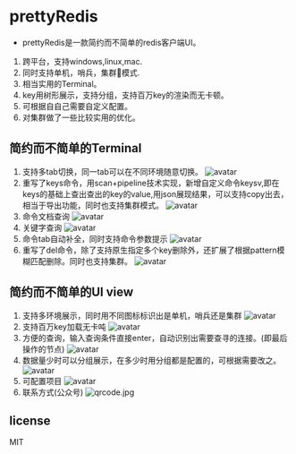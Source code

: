 # prettyRedis
- prettyRedis是一款简约而不简单的redis客户端UI。
1. 跨平台，支持windows,linux,mac.
2. 同时支持单机，哨兵，集群模式.
3. 相当实用的Terminal。
4. key用树形展示，支持分组，支持百万key的渲染而无卡顿。
5. 可根据自自己需要自定义配置。
6. 对集群做了一些比较实用的优化。

## 简约而不简单的Terminal
1. 支持多tab切换，同一tab可以在不同环境随意切换。
![avatar](./src/img/1.png)
2. 重写了keys命令，用scan+pipeline技术实现，新增自定义命令keysv,即在keys的基础上查出查出的key的value,用json展现结果，可以支持copy出去，相当于导出功能，同时也支持集群模式。
![avatar](./img/2.png)
3. 命令文档查询
![avatar](./img/3.png)
4. 关键字查询
![avatar](./img/4.png)
5. 命令tab自动补全，同时支持命令参数提示
![avatar](./img/5.png)
6. 重写了del命令，除了支持原生指定多个key删除外，还扩展了根据pattern模糊匹配删除。同时也支持集群。
![avatar](./img/6.png)

## 简约而不简单的UI view

1. 支持多环境展示，同时用不同图标标识出是单机，哨兵还是集群
![avatar](./img/31.png)
2. 支持百万key加载无卡吨
![avatar](./img/32.png)
3. 方便的查询，输入查询条件直接enter，自动识别出需要查寻的连接。(即最后操作的节点)
![avatar](./img/33.png)
4. 数据量少时可以分组展示，在多少时用分组都是配置的，可根据需要改之。
![avatar](./img/22.png)
5. 可配置项目
![avatar](./img/34.png)
6. 联系方式(公众号)
![qrcode.jpg](qrcode.jpg)
## license 
  MIT
